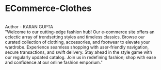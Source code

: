 # ECommerce-Clothes
<br>
Author - KARAN GUPTA
<br>
"Welcome to our cutting-edge fashion hub! Our e-commerce site offers an eclectic array of trendsetting styles and timeless classics.
Browse our curated collection of clothing, accessories, and footwear to elevate your wardrobe. Experience seamless shopping with user-friendly navigation, secure transactions, and swift delivery.
Stay ahead in the style game with our regularly updated catalog. 
Join us in redefining fashion; shop with ease and confidence at our online fashion emporium."
